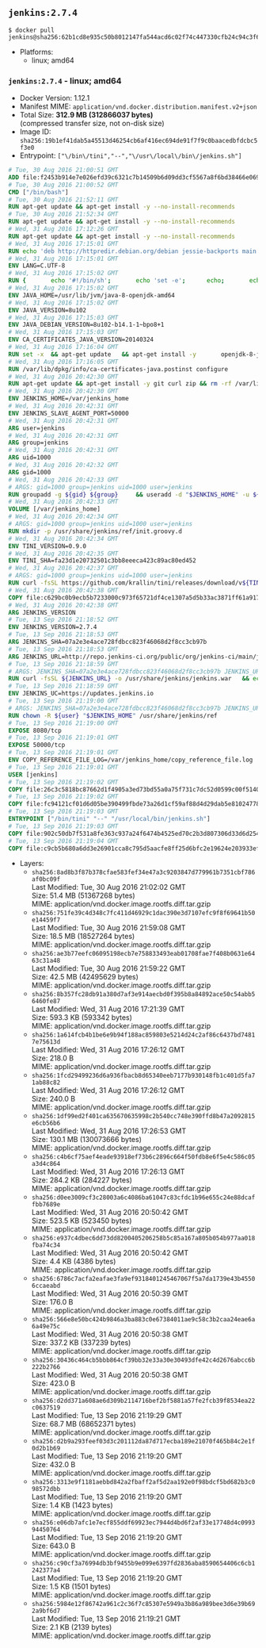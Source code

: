 ## `jenkins:2.7.4`

```console
$ docker pull jenkins@sha256:62b1cd8e935c50b8012147fa544acd6c02f74c447330cfb24c94c3f65d62cfe4
```

-	Platforms:
	-	linux; amd64

### `jenkins:2.7.4` - linux; amd64

-	Docker Version: 1.12.1
-	Manifest MIME: `application/vnd.docker.distribution.manifest.v2+json`
-	Total Size: **312.9 MB (312866037 bytes)**  
	(compressed transfer size, not on-disk size)
-	Image ID: `sha256:19b1ef41dab5a45513d46254cb6af416ec694de91f7f9c0baacedbfdcbc5f3e0`
-	Entrypoint: `["\/bin\/tini","--","\/usr\/local\/bin\/jenkins.sh"]`

```dockerfile
# Tue, 30 Aug 2016 21:00:51 GMT
ADD file:f2453b914e7e026efd39c6321c7b14509b6d09dd3cf5567a8f6bd38466e06954 in / 
# Tue, 30 Aug 2016 21:00:52 GMT
CMD ["/bin/bash"]
# Tue, 30 Aug 2016 21:52:11 GMT
RUN apt-get update && apt-get install -y --no-install-recommends 		ca-certificates 		curl 		wget 	&& rm -rf /var/lib/apt/lists/*
# Tue, 30 Aug 2016 21:52:34 GMT
RUN apt-get update && apt-get install -y --no-install-recommends 		bzr 		git 		mercurial 		openssh-client 		subversion 				procps 	&& rm -rf /var/lib/apt/lists/*
# Wed, 31 Aug 2016 17:12:26 GMT
RUN apt-get update && apt-get install -y --no-install-recommends 		bzip2 		unzip 		xz-utils 	&& rm -rf /var/lib/apt/lists/*
# Wed, 31 Aug 2016 17:15:01 GMT
RUN echo 'deb http://httpredir.debian.org/debian jessie-backports main' > /etc/apt/sources.list.d/jessie-backports.list
# Wed, 31 Aug 2016 17:15:01 GMT
ENV LANG=C.UTF-8
# Wed, 31 Aug 2016 17:15:02 GMT
RUN { 		echo '#!/bin/sh'; 		echo 'set -e'; 		echo; 		echo 'dirname "$(dirname "$(readlink -f "$(which javac || which java)")")"'; 	} > /usr/local/bin/docker-java-home 	&& chmod +x /usr/local/bin/docker-java-home
# Wed, 31 Aug 2016 17:15:02 GMT
ENV JAVA_HOME=/usr/lib/jvm/java-8-openjdk-amd64
# Wed, 31 Aug 2016 17:15:02 GMT
ENV JAVA_VERSION=8u102
# Wed, 31 Aug 2016 17:15:03 GMT
ENV JAVA_DEBIAN_VERSION=8u102-b14.1-1~bpo8+1
# Wed, 31 Aug 2016 17:15:03 GMT
ENV CA_CERTIFICATES_JAVA_VERSION=20140324
# Wed, 31 Aug 2016 17:16:04 GMT
RUN set -x 	&& apt-get update 	&& apt-get install -y 		openjdk-8-jdk="$JAVA_DEBIAN_VERSION" 		ca-certificates-java="$CA_CERTIFICATES_JAVA_VERSION" 	&& rm -rf /var/lib/apt/lists/* 	&& [ "$JAVA_HOME" = "$(docker-java-home)" ]
# Wed, 31 Aug 2016 17:16:05 GMT
RUN /var/lib/dpkg/info/ca-certificates-java.postinst configure
# Wed, 31 Aug 2016 20:42:30 GMT
RUN apt-get update && apt-get install -y git curl zip && rm -rf /var/lib/apt/lists/*
# Wed, 31 Aug 2016 20:42:30 GMT
ENV JENKINS_HOME=/var/jenkins_home
# Wed, 31 Aug 2016 20:42:31 GMT
ENV JENKINS_SLAVE_AGENT_PORT=50000
# Wed, 31 Aug 2016 20:42:31 GMT
ARG user=jenkins
# Wed, 31 Aug 2016 20:42:31 GMT
ARG group=jenkins
# Wed, 31 Aug 2016 20:42:31 GMT
ARG uid=1000
# Wed, 31 Aug 2016 20:42:32 GMT
ARG gid=1000
# Wed, 31 Aug 2016 20:42:33 GMT
# ARGS: gid=1000 group=jenkins uid=1000 user=jenkins
RUN groupadd -g ${gid} ${group}     && useradd -d "$JENKINS_HOME" -u ${uid} -g ${gid} -m -s /bin/bash ${user}
# Wed, 31 Aug 2016 20:42:33 GMT
VOLUME [/var/jenkins_home]
# Wed, 31 Aug 2016 20:42:34 GMT
# ARGS: gid=1000 group=jenkins uid=1000 user=jenkins
RUN mkdir -p /usr/share/jenkins/ref/init.groovy.d
# Wed, 31 Aug 2016 20:42:34 GMT
ENV TINI_VERSION=0.9.0
# Wed, 31 Aug 2016 20:42:35 GMT
ENV TINI_SHA=fa23d1e20732501c3bb8eeeca423c89ac80ed452
# Wed, 31 Aug 2016 20:42:37 GMT
# ARGS: gid=1000 group=jenkins uid=1000 user=jenkins
RUN curl -fsSL https://github.com/krallin/tini/releases/download/v${TINI_VERSION}/tini-static -o /bin/tini && chmod +x /bin/tini   && echo "$TINI_SHA  /bin/tini" | sha1sum -c -
# Wed, 31 Aug 2016 20:42:38 GMT
COPY file:c629bc0b9ecb5b7233000c973f65721df4ce1307a5d5b33ac3871ff61a9172ff in /usr/share/jenkins/ref/init.groovy.d/tcp-slave-agent-port.groovy 
# Wed, 31 Aug 2016 20:42:38 GMT
ARG JENKINS_VERSION
# Tue, 13 Sep 2016 21:18:52 GMT
ENV JENKINS_VERSION=2.7.4
# Tue, 13 Sep 2016 21:18:53 GMT
ARG JENKINS_SHA=07a2e3e4ace728fdbcc823f46068d2f8cc3cb97b
# Tue, 13 Sep 2016 21:18:53 GMT
ARG JENKINS_URL=http://repo.jenkins-ci.org/public/org/jenkins-ci/main/jenkins-war/2.7.4/jenkins-war-2.7.4.war
# Tue, 13 Sep 2016 21:18:59 GMT
# ARGS: JENKINS_SHA=07a2e3e4ace728fdbcc823f46068d2f8cc3cb97b JENKINS_URL=http://repo.jenkins-ci.org/public/org/jenkins-ci/main/jenkins-war/2.7.4/jenkins-war-2.7.4.war gid=1000 group=jenkins uid=1000 user=jenkins
RUN curl -fsSL ${JENKINS_URL} -o /usr/share/jenkins/jenkins.war   && echo "${JENKINS_SHA}  /usr/share/jenkins/jenkins.war" | sha1sum -c -
# Tue, 13 Sep 2016 21:18:59 GMT
ENV JENKINS_UC=https://updates.jenkins.io
# Tue, 13 Sep 2016 21:19:00 GMT
# ARGS: JENKINS_SHA=07a2e3e4ace728fdbcc823f46068d2f8cc3cb97b JENKINS_URL=http://repo.jenkins-ci.org/public/org/jenkins-ci/main/jenkins-war/2.7.4/jenkins-war-2.7.4.war gid=1000 group=jenkins uid=1000 user=jenkins
RUN chown -R ${user} "$JENKINS_HOME" /usr/share/jenkins/ref
# Tue, 13 Sep 2016 21:19:00 GMT
EXPOSE 8080/tcp
# Tue, 13 Sep 2016 21:19:01 GMT
EXPOSE 50000/tcp
# Tue, 13 Sep 2016 21:19:01 GMT
ENV COPY_REFERENCE_FILE_LOG=/var/jenkins_home/copy_reference_file.log
# Tue, 13 Sep 2016 21:19:01 GMT
USER [jenkins]
# Tue, 13 Sep 2016 21:19:02 GMT
COPY file:26c3c5818bc87662d1f4905a3ed73bd55a0a75f731c7dc52d0599c00f51408e9 in /usr/local/bin/jenkins-support 
# Tue, 13 Sep 2016 21:19:02 GMT
COPY file:fc94121cf01d6d05be390499fbde73a26d1cf59af88d4d29dab5e81024778028 in /usr/local/bin/jenkins.sh 
# Tue, 13 Sep 2016 21:19:03 GMT
ENTRYPOINT ["/bin/tini" "--" "/usr/local/bin/jenkins.sh"]
# Tue, 13 Sep 2016 21:19:03 GMT
COPY file:902c50db7f531a8fe363c937a24f6474b4525ed70c2b3d807306d33d6d254a9d in /usr/local/bin/plugins.sh 
# Tue, 13 Sep 2016 21:19:04 GMT
COPY file:c9cb5b680a6dd3e26901cca8c795d5aacfe8ff25d6bfc2e19624e203933efea7 in /usr/local/bin/install-plugins.sh 
```

-	Layers:
	-	`sha256:8ad8b3f87b378cfae583fef34e47a3c9203847d779961b7351cbf786af0bc09f`  
		Last Modified: Tue, 30 Aug 2016 21:02:02 GMT  
		Size: 51.4 MB (51367268 bytes)  
		MIME: application/vnd.docker.image.rootfs.diff.tar.gzip
	-	`sha256:751fe39c4d348c7fc411d46929c1dac390e3d7107efc9f8f69641b50e14459f7`  
		Last Modified: Tue, 30 Aug 2016 21:59:08 GMT  
		Size: 18.5 MB (18527264 bytes)  
		MIME: application/vnd.docker.image.rootfs.diff.tar.gzip
	-	`sha256:ae3b77eefc06095198ecb7e758833493eab01708fae7f408b0631e6463c31a48`  
		Last Modified: Tue, 30 Aug 2016 21:59:22 GMT  
		Size: 42.5 MB (42495629 bytes)  
		MIME: application/vnd.docker.image.rootfs.diff.tar.gzip
	-	`sha256:8b357fc28db91a380d7af3e914aecbd0f395b8a84892ace50c54abb56460fe87`  
		Last Modified: Wed, 31 Aug 2016 17:21:39 GMT  
		Size: 593.3 KB (593342 bytes)  
		MIME: application/vnd.docker.image.rootfs.diff.tar.gzip
	-	`sha256:1a614fcb4b1be6e9b94f188ac859803e5214d24c2af86c6437bd74817e75613d`  
		Last Modified: Wed, 31 Aug 2016 17:26:12 GMT  
		Size: 218.0 B  
		MIME: application/vnd.docker.image.rootfs.diff.tar.gzip
	-	`sha256:1fcd29499236d6a936fbacb8d65340eeb7177b930148fb1c401d5fa71ab88c82`  
		Last Modified: Wed, 31 Aug 2016 17:26:12 GMT  
		Size: 240.0 B  
		MIME: application/vnd.docker.image.rootfs.diff.tar.gzip
	-	`sha256:1df99ed2f401ca635670635998c2b540cc748e390ffd8b47a2092815e6cb56b6`  
		Last Modified: Wed, 31 Aug 2016 17:26:53 GMT  
		Size: 130.1 MB (130073666 bytes)  
		MIME: application/vnd.docker.image.rootfs.diff.tar.gzip
	-	`sha256:c4b6cf75aef4eade93918ef73b6c2896c664f50fdb8e6f5e4c586c05a3d4c864`  
		Last Modified: Wed, 31 Aug 2016 17:26:13 GMT  
		Size: 284.2 KB (284227 bytes)  
		MIME: application/vnd.docker.image.rootfs.diff.tar.gzip
	-	`sha256:d0ee3009cf3c28003a6c4086ba61047c83cfdc1b96e655c24e88dcaffbb7689e`  
		Last Modified: Wed, 31 Aug 2016 20:50:42 GMT  
		Size: 523.5 KB (523450 bytes)  
		MIME: application/vnd.docker.image.rootfs.diff.tar.gzip
	-	`sha256:e937c4dbec6dd73dd8200405206258b5c85a167a805b054b977aa018fba74c34`  
		Last Modified: Wed, 31 Aug 2016 20:50:42 GMT  
		Size: 4.4 KB (4386 bytes)  
		MIME: application/vnd.docker.image.rootfs.diff.tar.gzip
	-	`sha256:6786c7acfa2eafae3fa9ef9318401245467067f5a7da1739e43b45506ccaeabd`  
		Last Modified: Wed, 31 Aug 2016 20:50:39 GMT  
		Size: 176.0 B  
		MIME: application/vnd.docker.image.rootfs.diff.tar.gzip
	-	`sha256:566e8e50bc424b9846a3ba883c0e67384011ae9c58c3b2caa24eae6a6a49e75c`  
		Last Modified: Wed, 31 Aug 2016 20:50:38 GMT  
		Size: 337.2 KB (337239 bytes)  
		MIME: application/vnd.docker.image.rootfs.diff.tar.gzip
	-	`sha256:30436c464cb5bbb864cf39bb32e33a30e30493dfe42c4d2676abcc6b222b2766`  
		Last Modified: Wed, 31 Aug 2016 20:50:38 GMT  
		Size: 423.0 B  
		MIME: application/vnd.docker.image.rootfs.diff.tar.gzip
	-	`sha256:d2dd371a608ae6d309b2114716bef2bf5881a57fe2fcb39f8534ea22c0637519`  
		Last Modified: Tue, 13 Sep 2016 21:19:29 GMT  
		Size: 68.7 MB (68652371 bytes)  
		MIME: application/vnd.docker.image.rootfs.diff.tar.gzip
	-	`sha256:d2b9a293feef03d3c201112da87d717ecba189e21070f465b84c2e1f0d2b1b69`  
		Last Modified: Tue, 13 Sep 2016 21:19:20 GMT  
		Size: 432.0 B  
		MIME: application/vnd.docker.image.rootfs.diff.tar.gzip
	-	`sha256:3313e9f1181aebbd842a2fbaff2af5d2aa192e0f98bdcf5bd682b3c098572dbb`  
		Last Modified: Tue, 13 Sep 2016 21:19:20 GMT  
		Size: 1.4 KB (1423 bytes)  
		MIME: application/vnd.docker.image.rootfs.diff.tar.gzip
	-	`sha256:e06db7afc1e7ecf855ddf69923ec7944d4bd6f2af33e17748d4c099394450764`  
		Last Modified: Tue, 13 Sep 2016 21:19:20 GMT  
		Size: 643.0 B  
		MIME: application/vnd.docker.image.rootfs.diff.tar.gzip
	-	`sha256:c90cf3a76994db3bf9455b9e099e6397fd2836aba8590654406c6cb1242377a4`  
		Last Modified: Tue, 13 Sep 2016 21:19:20 GMT  
		Size: 1.5 KB (1501 bytes)  
		MIME: application/vnd.docker.image.rootfs.diff.tar.gzip
	-	`sha256:5984e12f86742a961c2c36f7c85307e5949a3b86a989bee3d6e39b692a9bf6d7`  
		Last Modified: Tue, 13 Sep 2016 21:19:21 GMT  
		Size: 2.1 KB (2139 bytes)  
		MIME: application/vnd.docker.image.rootfs.diff.tar.gzip

